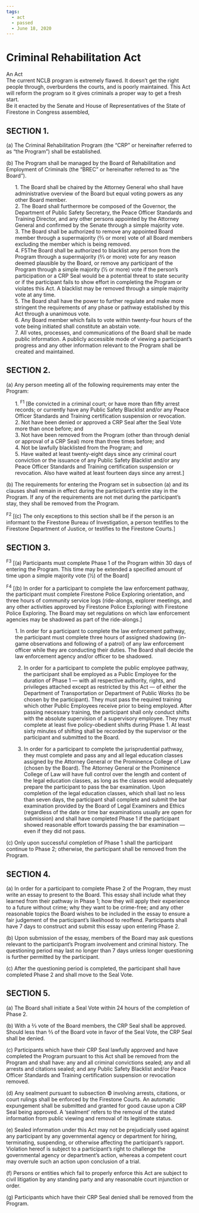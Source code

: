 ```yaml
---
tags:
  - act
  - passed
  - June 18, 2020
---
```


# Criminal Rehabilitation Act

An Act<br/>
The current NCLB program is extremely flawed. It doesn’t get the right people through,
overburdens the courts, and is poorly maintained. This Act will reform the program so it gives
criminals a proper way to get a fresh start.<br/>
Be it enacted by the Senate and House of Representatives of the State of
Firestone in Congress assembled,

## SECTION 1.

(a) The Criminal Rehabilitation Program (the “CRP” or hereinafter referred to as “the Program”) shall be established.

(b) The Program shall be managed by the Board of Rehabilitation and Employment of
Criminals (the “BREC” or hereinafter referred to as “the Board”).

<ul>
1. The Board shall be chaired by the Attorney General who shall have administrative
   overview of the Board but equal voting powers as any other Board member.<br/>
2. The Board shall furthermore be composed of the Governor, the Department of Public
   Safety Secretary, the Peace Officer Standards and Training Director, and any other
   persons appointed by the Attorney General and confirmed by the Senate through a simple
   majority vote.<br/>
3. The Board shall be authorized to remove any appointed Board member through a
   supermajority (2⁄3 or more) vote of all Board members excluding the member which is
   being removed.<br/>
4. F5The Board shall be authorized to blacklist any person from the Program through a
   supermajority (2⁄3 or more) vote for any reason deemed plausible by the Board, or remove
   any participant of the Program through a simple majority (1⁄2 or more) vote if the person’s
   participation or a CRP Seal would be a potential threat to state security or if the participant
   fails to show effort in completing the Program or violates this Act. A blacklist may be
   removed through a simple majority vote at any time.<br/>
5. The Board shall have the power to further regulate and make more stringent the
   requirements of any phase or pathway established by this Act through a unanimous
   vote.<br/>
6. Any Board member which fails to vote within twenty-four hours of the vote being
   initiated shall constitute an abstain vote.<br/>
7. All votes, processes, and communications of the Board shall be made public information.
   A publicly accessible mode of viewing a participant’s progress and any other information
   relevant to the Program shall be created and maintained.
</ul>

## SECTION 2.

(a) Any person meeting all of the following requirements may enter the
Program:

<ul>
1. <sup>F1</sup>
   [Be convicted in a criminal court; or have more than fifty arrest records; or currently
   have any Public Safety Blacklist and/or any Peace Officer Standards and Training
   certification suspension or revocation.<br/>
2. Not have been denied or approved a CRP Seal after the Seal Vote more than once
   before; and<br/>
3. Not have been removed from the Program (other than through denial or approval of a
   CRP Seal) more than three times before; and<br/>
4. Not be lawfully blacklisted from the Program; and<br/>
5. Have waited at least twenty-eight days since any criminal court conviction or the
   issuance of any Public Safety Blacklist and/or any Peace Officer Standards and
   Training certification suspension or revocation. Also have waited at least fourteen
   days since any arrest.]
</ul>

(b) The requirements for entering the Program set in subsection (a) and its clauses shall remain
in effect during the participant’s entire stay in the Program. If any of the requirements are not met
during the participant’s stay, they shall be removed from the Program.

<sup>F2</sup> [(c) The only exceptions to this section shall be if the person is an informant to the Firestone
Bureau of Investigation, a person testifies to the Firestone Department of Justice, or testifies to
the Firestone Courts.]

## SECTION 3.

<sup>F3</sup> [(a) Participants must complete Phase 1 of the Program within 30 days of
entering the Program. This time may be extended a specified amount of time upon a simple
majority vote (1⁄2) of the Board]

<sup>F4</sup> [(b) In order for a participant to complete the law enforcement pathway, the participant must
complete Firestone Police Exploring orientation, and three hours of community service logs
(ride-alongs, explorer meetings, and any other activities approved by Firestone Police
Exploring) with Firestone Police Exploring. The Board may set regulations on which law
enforcement agencies may be shadowed as part of the ride-alongs.]

<ul>
1. In order for a participant to complete the law enforcement pathway, the participant
   must complete three hours of assigned shadowing (in-game observations and following
   of a patrol) of any law enforcement officer while they are conducting their duties. The
   Board shall decide the law enforcement agency and/or officer to be shadowed.<br>

2. In order for a participant to complete the public employee pathway, the participant shall
   be employed as a Public Employee for the duration of Phase 1 — with all respective
   authority, rights, and privileges attached except as restricted by this Act — of either the
   Department of Transportation or Department of Public Works (to be chosen by the
   participant). They must pass the required training which other Public Employees receive
   prior to being employed. After passing necessary training, the participant shall only
   conduct shifts with the absolute supervision of a supervisory employee. They must
   complete at least five policy-obedient shifts during Phase 1. At least sixty minutes of
   shifting shall be recorded by the supervisor or the participant and submitted to the Board.<br>

3. In order for a participant to complete the jurisprudential pathway, they must complete
and pass any and all legal education classes assigned by the Attorney General or the
Prominence College of Law (chosen by the Board). The Attorney General or the
Prominence College of Law will have full control over the length and content of the legal
education classes, as long as the classes would adequately prepare the participant to
pass the bar examination. Upon completion of the legal education classes, which shall
last no less than seven days, the participant shall complete and submit the bar
examination provided by the Board of Legal Examiners and Ethics (regardless of the
date or time bar examinations usually are open for submission) and shall have
completed Phase 1 if the participant showed reasonable effort towards passing the bar
examination — even if they did not pass.
</ul>

(c) Only upon successful completion of Phase 1 shall the participant continue to Phase 2;
otherwise, the participant shall be removed from the Program.

## SECTION 4.

(a) In order for a participant to complete Phase 2 of the Program, they must write
an essay to present to the Board. This essay shall include what they learned from their pathway
in Phase 1; how they will apply their experience to a future without crime; why they want to be
crime-free; and any other reasonable topics the Board wishes to be included in the essay to
ensure a fair judgement of the participant’s likelihood to reoffend. Participants shall have 7 days
to construct and submit this essay upon entering Phase 2.

(b) Upon submission of the essay, members of the Board may ask questions relevant to the
participant’s Program involvement and criminal history. The questioning period may last no
longer than 7 days unless longer questioning is further permitted by the participant.

(c) After the questioning period is completed, the participant shall have completed Phase 2 and
shall move to the Seal Vote.

## SECTION 5.

(a) The Board shall initiate a Seal Vote within 24 hours of the completion of Phase 2.

(b) With a 2⁄3 vote of the Board members, the CRP Seal shall be approved. Should less than 2⁄3 of
the Board vote in favor of the Seal Vote, the CRP Seal shall be denied.

(c) Participants which have their CRP Seal lawfully approved and have completed the Program
pursuant to this Act shall be removed from the Program and shall have: any and all criminal
convictions sealed; any and all arrests and citations sealed; and any Public Safety Blacklist
and/or Peace Officer Standards and Training certification suspension or revocation removed.

(d) Any sealment pursuant to subsection © involving arrests, citations, or court rulings shall be
enforced by the Firestone Courts. An automatic expungement shall be submitted and granted
for good cause upon a CRP Seal being approved. A ‘sealment’ refers to the removal of the stated
information from public viewing and removal of its legitimate status.

(e) Sealed information under this Act may not be prejudicially used against any participant by
any governmental agency or department for hiring, terminating, suspending, or otherwise
affecting the participant’s rapport. Violation hereof is subject to a participant’s right to challenge
the governmental agency or department’s action, whereas a competent court may overrule such
an action upon conclusion of a trial.

(f) Persons or entities which fail to properly enforce this Act are subject to civil litigation by any
standing party and any reasonable court injunction or order.

(g) Participants which have their CRP Seal denied shall be removed from the Program.
